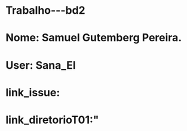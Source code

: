 # Trabalho---bd2

# Nome: Samuel Gutemberg Pereira. 
# User: Sana_El
# link_issue:
# link_diretorioT01:"
